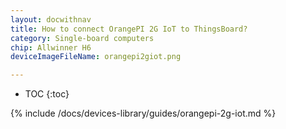 ```yaml
---
layout: docwithnav
title: How to connect OrangePI 2G IoT to ThingsBoard?
category: Single-board computers
chip: Allwinner H6
deviceImageFileName: orangepi2giot.png

---
```


* TOC
{:toc}

{% include /docs/devices-library/guides/orangepi-2g-iot.md %}